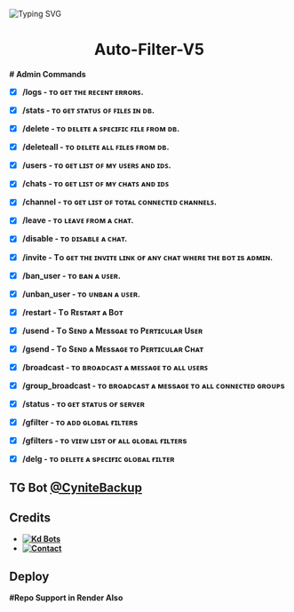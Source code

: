 ![Typing SVG](https://readme-typing-svg.onrender.com/?lines=MOVIE+SEARCH+BOT+!;Edited+BY+JASURANBOTS;A+ADVANCE+BOT+WITH+COOL+FEATURES!)
</p>

</p>
<h1 align="center">
  <b>Auto-Filter-V5</b>
</h1>

<b># Admin Commands
- [x] /logs - ᴛᴏ ɢᴇᴛ ᴛʜᴇ ʀᴇᴄᴇɴᴛ ᴇʀʀᴏʀꜱ.

- [x] /stats - ᴛᴏ ɢᴇᴛ ꜱᴛᴀᴛᴜꜱ ᴏꜰ ꜰɪʟᴇꜱ ɪɴ ᴅʙ.

- [x] /delete - ᴛᴏ ᴅᴇʟᴇᴛᴇ ᴀ ꜱᴘᴇᴄɪꜰɪᴄ ꜰɪʟᴇ ꜰʀᴏᴍ ᴅʙ.

- [x] /deleteall - ᴛᴏ ᴅᴇʟᴇᴛᴇ ᴀʟʟ ꜰɪʟᴇs ꜰʀᴏᴍ ᴅʙ.

- [x] /users - ᴛᴏ ɢᴇᴛ ʟɪꜱᴛ ᴏꜰ ᴍʏ ᴜꜱᴇʀꜱ ᴀɴᴅ ɪᴅꜱ.

- [x] /chats - ᴛᴏ ɢᴇᴛ ʟɪꜱᴛ ᴏꜰ ᴍʏ ᴄʜᴀᴛꜱ ᴀɴᴅ ɪᴅꜱ

- [x] /channel - ᴛᴏ ɢᴇᴛ ʟɪꜱᴛ ᴏꜰ ᴛᴏᴛᴀʟ ᴄᴏɴɴᴇᴄᴛᴇᴅ ᴄʜᴀɴɴᴇʟꜱ.

- [x] /leave  - ᴛᴏ ʟᴇᴀᴠᴇ ꜰʀᴏᴍ ᴀ ᴄʜᴀᴛ.

- [x] /disable  -  ᴛᴏ ᴅɪꜱᴀʙʟᴇ ᴀ ᴄʜᴀᴛ.

- [x] /invite - Tᴏ ɢᴇᴛ ᴛʜᴇ ɪɴᴠɪᴛᴇ ʟɪɴᴋ ᴏғ ᴀɴʏ ᴄʜᴀᴛ ᴡʜᴇʀᴇ ᴛʜᴇ ʙᴏᴛ ɪs ᴀᴅᴍɪɴ.

- [x] /ban_user  - ᴛᴏ ʙᴀɴ ᴀ ᴜꜱᴇʀ.

- [x] /unban_user  - ᴛᴏ ᴜɴʙᴀɴ ᴀ ᴜꜱᴇʀ.

- [x] /restart - Tᴏ Rᴇsᴛᴀʀᴛ ᴀ Bᴏᴛ

- [x] /usend - Tᴏ Sᴇɴᴅ ᴀ Mᴇssɢᴀᴇ ᴛᴏ Pᴇʀᴛɪᴄᴜʟᴀʀ Usᴇʀ

- [x] /gsend - Tᴏ Sᴇɴᴅ ᴀ Mᴇssᴀɢᴇ ᴛᴏ Pᴇʀᴛɪᴄᴜʟᴀʀ Cʜᴀᴛ

- [x] /broadcast - ᴛᴏ ʙʀᴏᴀᴅᴄᴀꜱᴛ ᴀ ᴍᴇꜱꜱᴀɢᴇ ᴛᴏ ᴀʟʟ ᴜꜱᴇʀꜱ

- [x] /group_broadcast - ᴛᴏ ʙʀᴏᴀᴅᴄᴀsᴛ ᴀ ᴍᴇssᴀɢᴇ ᴛᴏ ᴀʟʟ ᴄᴏɴɴᴇᴄᴛᴇᴅ ɢʀᴏᴜᴘs

- [x] /status - ᴛᴏ ɢᴇᴛ sᴛᴀᴛᴜs ᴏғ sᴇʀᴠᴇʀ

- [x] /gfilter - ᴛᴏ ᴀᴅᴅ ɢʟᴏʙᴀʟ ғɪʟᴛᴇʀs

- [x] /gfilters - ᴛᴏ ᴠɪᴇᴡ ʟɪsᴛ ᴏғ ᴀʟʟ ɢʟᴏʙᴀʟ ғɪʟᴛᴇʀs

- [x] /delg - ᴛᴏ ᴅᴇʟᴇᴛᴇ ᴀ sᴘᴇᴄɪғɪᴄ ɢʟᴏʙᴀʟ ғɪʟᴛᴇʀ

## TG Bot [@CyniteBackup](t.me/CyniteBackup)

## Credits 

* [![Kd Bots](https://img.shields.io/static/v1?label=KDBotz&message=Telegram&color=critical)](https://t.me/KD_Botz)
* [![Contact](https://img.shields.io/static/v1?label=Contact&message=On+Telegram&color=critical)](https://t.me/Cynitesupport)

## Deploy 

#Repo Support in Render Also
